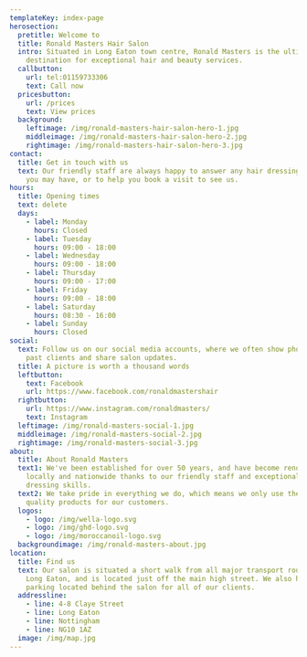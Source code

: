 ```yaml
---
templateKey: index-page
herosection:
  pretitle: Welcome to
  title: Ronald Masters Hair Salon
  intro: Situated in Long Eaton town centre, Ronald Masters is the ultimate
    destination for exceptional hair and beauty services.
  callbutton:
    url: tel:01159733306
    text: Call now
  pricesbutton:
    url: /prices
    text: View prices
  background:
    leftimage: /img/ronald-masters-hair-salon-hero-1.jpg
    middleimage: /img/ronald-masters-hair-salon-hero-2.jpg
    rightimage: /img/ronald-masters-hair-salon-hero-3.jpg
contact:
  title: Get in touch with us
  text: Our friendly staff are always happy to answer any hair dressing questions
    you may have, or to help you book a visit to see us.
hours:
  title: Opening times
  text: delete
  days:
    - label: Monday
      hours: Closed
    - label: Tuesday
      hours: 09:00 - 18:00
    - label: Wednesday
      hours: 09:00 - 18:00
    - label: Thursday
      hours: 09:00 - 17:00
    - label: Friday
      hours: 09:00 - 18:00
    - label: Saturday
      hours: 08:30 - 16:00
    - label: Sunday
      hours: Closed
social:
  text: Follow us on our social media accounts, where we often show photos of our
    past clients and share salon updates.
  title: A picture is worth a thousand words
  leftbutton:
    text: Facebook
    url: https://www.facebook.com/ronaldmastershair
  rightbutton:
    url: https://www.instagram.com/ronaldmasters/
    text: Instagram
  leftimage: /img/ronald-masters-social-1.jpg
  middleimage: /img/ronald-masters-social-2.jpg
  rightimage: /img/ronald-masters-social-3.jpg
about:
  title: About Ronald Masters
  text1: We've been established for over 50 years, and have become renowned both
    locally and nationwide thanks to our friendly staff and exceptional hair
    dressing skills.
  text2: We take pride in everything we do, which means we only use the very best
    quality products for our customers.
  logos:
    - logo: /img/wella-logo.svg
    - logo: /img/ghd-logo.svg
    - logo: /img/moroccanoil-logo.svg
  backgroundimage: /img/ronald-masters-about.jpg
location:
  title: Find us
  text: Our salon is situated a short walk from all major transport routes through
    Long Eaton, and is located just off the main high street. We also have free
    parking located behind the salon for all of our clients.
  addressline:
    - line: 4-8 Claye Street
    - line: Long Eaton
    - line: Nottingham
    - line: NG10 1AZ
  image: /img/map.jpg
---
```

